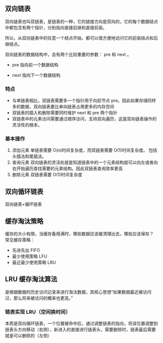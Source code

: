 ## 双向链表

双向链表也叫双链表，是链表的一种，它的链接方向是双向的，它的每个数据结点中都包含有两个指针，分别指向直接后继和直接前驱。

所以，从双向链表中的任意一个结点开始，都可以很方便地访问它的前驱结点和后继结点。

双向链表的数据结构中，会有两个比较重要的参数： pre 和 next 。

- pre 指向前一个数据结构

- next 指向下一个数据结构

### 特点

- 与单链表相比，双链表需要多一个指针用于向前节点 pre。因此如果存储同样多的数据，双向链表要比单向链表占用更多的内存空间
- 双链表的插入和删除需要同时维护 next 和 pre 两个指针
- 双链表中的元素访问需要通过顺序访问，支持双向遍历，这是双向链表操作的灵活性的根本。

### 基本操作

1. 添加元素
   单链表需要 O(n)时间复杂度，而双链表需要 O(1)时间复杂度。
   包括头插法和尾插法。
2. 查询元素
   双向链表的灵活处就是知道链表中的一个元素结构就可以向左或者向右开始遍历查找需要的元素结构。因此双链表查询效率更高
3. 删除元素
   双链表需要 O(1)时间复杂度

## 双向循环链表

双向链表+循环链表

## 缓存淘汰策略

缓存的大小有限，当缓存备用满时，哪些数据应该被清理出去，哪些应该保存？
常见缓存策略：

- 先进先出 FIFO
- 最少使用策略 LFU
- 最近最少使用策略 LRU

## LRU 缓存淘汰算法

是根据数据的历史访问记录来进行淘汰数据，其核心思想“如果数据最近被访问过，那么将来被访问的概率也更高。”

### 链表实现 LRU（空间换时间）

本质是双向循环链表，一个位置被命中后，通过调整链表的指向，将该位置调整到链表头方向移动（右侧），新进入的直接进行链表头，需要删除时，链表最后需要就是可以删除的（左侧）


